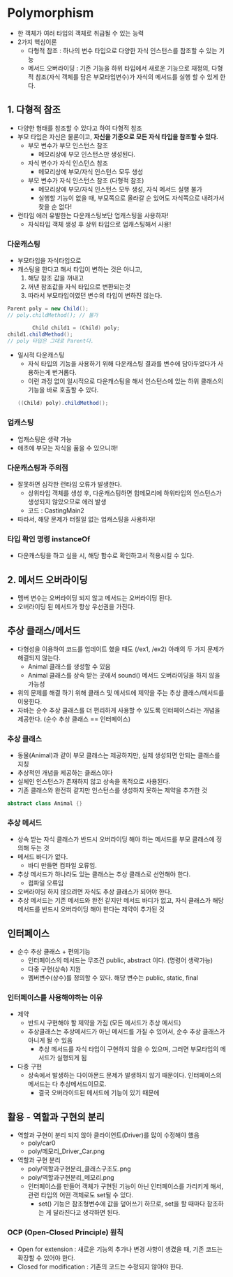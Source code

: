 # Polymorphism
  - 한 객체가 여러 타입의 객체로 취급될 수 있는 능력 
  - 2가지 핵심이론
    - 다형적 참조 : 하나의 변수 타입으로 다양한 자식 인스턴스를 참조할 수 있는 기능
    - 메서드 오버라이딩 : 기존 기능을 하위 타입에서 새로운 기능으로 재정의, 다형적 참조(자식 객체를 담은 부모타입변수)가 자식의 메서드를 실행 할 수 있게 한다. 
    
## 1. 다형적 참조
- 다양한 형태를 참조할 수 있다고 하여 다형적 참조
- 부모 타입은 자신은 물론이고, **자신을 기준으로 모든 자식 타입을 참조할 수 있다.**
  - 부모 변수가 부모 인스턴스 참조
    - 메모리상에 부모 인스턴스만 생성된다. 
  - 자식 변수가 자식 인스턴스 참조
    - 메모리상에 부모/자식 인스턴스 모두 생성 
  - 부모 변수가 자식 인스턴스 참조 (다형적 참조)
    - 메모리상에 부모/자식 인스턴스 모두 생성, 자식 메서드 실행 불가 
    - 실행할 기능이 없을 때, 부모쪽으로 올라갈 순 있어도 자식쪽으로 내려가서 찾을 순 없다!
- 런타임 에러 유발한는 다운캐스팅보단 업캐스팅을 사용하자! 
  - 자식타입 객체 생성 후 상위 타입으로 업캐스팅해서 사용! 
  
### 다운캐스팅 
- 부모타입을 자식타입으로 
- 캐스팅을 한다고 해서 타입이 변하는 것은 아니고, 
  1. 해당 참조 값을 꺼내고
  2. 꺼낸 참조값을 자식 타입으로 변환되는것
  3. 따라서 부모타입이였던 변수의 타입이 변하진 않는다.
```java
Parent poly = new Child();
// poly.childMethod(); // 불가 

        Child child1 = (Child) poly;
child1.childMethod();
// poly 타입은 그대로 Parent다.
```
- 일시적 다운캐스팅
  - 자식 타입의 기능을 사용하기 위해 다운캐스팅 결과를 변수에 담아두었다가 사용하는게 번거롭다.
  - 이런 과정 없이 일시적으로 다운캐스팅을 해서 인스턴스에 있는 하위 클래스의 기능을 바로 호출할 수 있다.
  ```java
  ((Child) poly).childMethod();
  ```
### 업캐스팅 
- 업캐스팅은 생략 가능 
- 애초에 부모는 자식을 품을 수 있으니까!

### 다운캐스팅과 주의점 
- 잘못하면 심각한 런타임 오류가 발생한다.
  - 상위타입 객체를 생성 후, 다운캐스팅하면 힙메모리에 하위타입의 인스턴스가 생성되지 않았으므로 에러 발생
  - 코드 : CastingMain2
- 따라서, 해당 문제가 터질일 없는 업캐스팅을 사용하자! 

### 타입 확인 명령 instanceOf
- 다운캐스팅을 하고 싶을 시, 해당 함수로 확인하고서 적용시킬 수 있다. 


## 2. 메서드 오버라이딩
- 멤버 변수는 오버라이딩 되지 않고 메서드는 오버라이딩 된다. 
- 오버라이딩 된 메서드가 항상 우선권을 가진다. 

## 추상 클래스/메서드
- 다형성을 이용하여 코드를 업데이트 했을 때도 (/ex1, /ex2) 아래의 두 가지 문제가 해결되지 않는다.
  - Animal 클래스를 생성할 수 있음
  - Animal 클래스를 상속 받는 곳에서 sound() 메서드 오버라이딩을 하지 않을 가능성 
- 위의 문제를 해결 하기 위해 클래스 및 메서드에 제약을 주는 추상 클래스/메서드를 이용한다.
- 자바는 순수 추상 클래스를 더 편리하게 사용할 수 있도록 인터페이스라는 개념을 제공한다.  (순수 추상 클래스 == 인터페이스)

### 추상 클래스
- 동물(Animal)과 같이 부모 클래스는 제공하지만, 실제 생성되면 안되는 클래스를 지칭
- 추상적인 개념을 제공하는 클래스이다
- 실체인 인스턴스가 존재하지 않고 상속을 목적으로 사용된다. 
- 기존 클래스와 완전히 같지만 인스턴스를 생성하지 못하는 제약을 추가한 것
```java
abstract class Animal {}
```

### 추상 메서드 
- 상속 받는 자식 클래스가 반드시 오버라이딩 해야 하는 메서드를 부모 클래스에 정의해 두는 것
- 메서드 바디가 없다.
  - 바디 만들면 컴파일 오류임.
- 추상 메서드가 하나라도 있는 클래스는 추상 클래스로 선언해야 한다.
  - 컴파일 오류임
- 오버라이딩 하지 않으려면 자식도 추상 클래스가 되어야 한다. 
- 추상 메서드는 기존 메서드와 완전 같지만 메서드 바디가 없고, 자식 클래스가 해당 메서드를 반드시 오버라이딩 해야 한다는 제약이 추가된 것

## 인터페이스 
- 순수 추상 클래스 + 편의기능
  - 인터페이스의 메서드는 무조건 public, abstract 이다. (명령어 생략가능)
  - 다중 구현(상속) 지원
  - 멤버변수(상수)를 정의할 수 있다. 해당 변수는 public, static, final

### 인터페이스를 사용해야하는 이유
- 제약 
  - 반드시 구현해야 할 제약을 가짐 (모든 메서드가 추상 메서드)
  - 추상클래스는 추상메서드가 아닌 메서드를 가질 수 있어서, 순수 추상 클래스가 아니게 될 수 있음
    - 추상 메서드를 자식 타입이 구현하지 않을 수 있으며, 그러면 부모타입의 메서드가 실행되게 됨
- 다중 구현
  - 상속에서 발생하는 다이아몬드 문제가 발생하지 않기 때문이다. 인터페이스의 메서드는 다 추상메서드이므로.
    - 결국 오버라이드된 메서드에 기능이 있기 때문에 
  
## 활용 - 역할과 구현의 분리
- 역할과 구현이 분리 되지 않아 클라이언트(Driver)를 많이 수정해야 했음
  - poly/car0
  - poly/메모리_Driver_Car.png 
- 역할과 구현 분리
  - poly/역할과구현분리_클래스구조도.png
  - poly/역할과구현분리_메모리.png
  - 인터페이스를 만들어 객체가 구현된 기능이 아닌 인터페이스를 가리키게 해서, 관련 타입의 어떤 객체로도 set될 수 있다.
    - set() 기능은 참조형변수에 값을 덮어쓰기 하므로, set을 할 때마다 참조하는 게 달라진다고 생각하면 된다. 
### OCP (Open-Closed Principle) 원칙
- Open for extension : 새로운 기능의 추가나 변경 사항이 생겼을 때, 기존 코드는 확장할 수 있어야 한다.
- Closed for modification : 기존의 코드는 수정되지 않아야 한다. 
